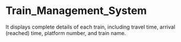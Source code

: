 # Train_Management_System
It displays complete details of each train, including travel time, arrival (reached) time, platform number, and train name. 
